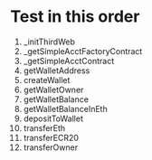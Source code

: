 # Test in this order

1. _initThirdWeb
2. _getSimpleAcctFactoryContract
3. _getSimpleAcctContract
4. getWalletAddress
5. createWallet
6. getWalletOwner
7. getWalletBalance
8. getWalletBalanceInEth
9. depositToWallet
10. transferEth
11. transferECR20
12. transferOwner